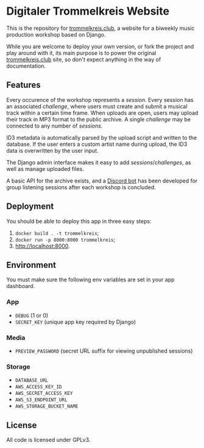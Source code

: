 # Digitaler Trommelkreis Website

This is the repository for [trommelkreis.club](https://trommelkreis.club), a website for a biweekly
music production workshop based on Django.

While you are welcome to deploy your own version, or fork the project and play around with it, its
main purpose is to power the original [trommelkreis.club](https://trommelkreis.club) site, so don't
expect anything in the way of documentation.

## Features

Every occurence of the workshop represents a *session*. Every session has an associated *challenge*,
where users must create and submit a musical track within a certain time frame. When uploads are
open, users may upload their track in MP3 format to the public archive. A single *challenge* may be
connected to any number of *sessions*.

ID3 metadata is automatically parsed by the upload script and written to the database. If the user
enters a custom artist name during upload, the ID3 data is overwritten by the user input.

The Django admin interface makes it easy to add *sessions*/*challenges*, as well as manage uploaded
files.

A basic API for the archive exists, and a [Discord bot](https://github.com/fshstk/trommelbot) has
been developed for group listening sessions after each workshop is concluded.

## Deployment

You should be able to deploy this app in three easy steps:

1. `docker build . -t trommelkreis`;
2. `docker run -p 8000:8000 trommelkreis`;
3. [http://localhost:8000](http://localhost:8000).

## Environment

You must make sure the following env variables are set in your app dashboard.

### App

- `DEBUG` (1 or 0)
- `SECRET_KEY` (unique app key required by Django)

### Media

- `PREVIEW_PASSWORD` (secret URL suffix for viewing unpublished sessions)

### Storage

- `DATABASE_URL`
- `AWS_ACCESS_KEY_ID`
- `AWS_SECRET_ACCESS_KEY`
- `AWS_S3_ENDPOINT_URL`
- `AWS_STORAGE_BUCKET_NAME`

## License

All code is licensed under GPLv3.
